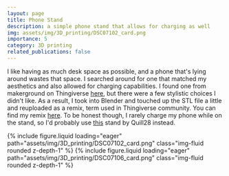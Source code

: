 ```yaml
---
layout: page
title: Phone Stand
description: a simple phone stand that allows for charging as well
img: assets/img/3D_printing/DSC07102_card.png
importance: 5
category: 3D printing
related_publications: false
---
```


I like having as much desk space as possible, and a phone that's lying around wastes that space. I searched around for one that matched my aesthetics and also allowed for charging capabilities. I found one from makerground on Thingiverse [here](https://www.thingiverse.com/thing:1383332), but there were a few stylistic choices I didn't like. As a result, I took into Blender and touched up the STL file a little and reuploaded as a remix, term used in Thingiverse community. You can find my remix [here](https://www.thingiverse.com/thing:6010026). To be honest though, I rarely charge my phone while on the stand, so I'd probably use [this](https://www.thingiverse.com/thing:5993347) stand by Quill28 instead.


<script src="https://cdn.jsdelivr.net/npm/swiper@11/swiper-element-bundle.min.js"></script>

<swiper-container keyboard="true" navigation="true" pagination="true" pagination-clickable="true" pagination-dynamic-bullets="true" rewind="true">
    <swiper-slide>{% include figure.liquid loading="eager" path="assets/img/3D_printing/DSC07102_card.png" class="img-fluid rounded z-depth-1" %}</swiper-slide>
    <swiper-slide>{% include figure.liquid loading="eager" path="assets/img/3D_printing/DSC07106_card.png" class="img-fluid rounded z-depth-1" %}</swiper-slide>
    
</swiper-container>
